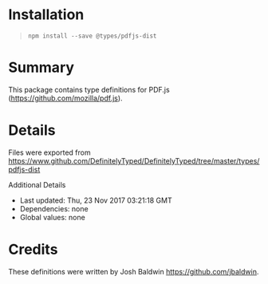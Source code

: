 # Installation
> `npm install --save @types/pdfjs-dist`

# Summary
This package contains type definitions for PDF.js (https://github.com/mozilla/pdf.js).

# Details
Files were exported from https://www.github.com/DefinitelyTyped/DefinitelyTyped/tree/master/types/pdfjs-dist

Additional Details
 * Last updated: Thu, 23 Nov 2017 03:21:18 GMT
 * Dependencies: none
 * Global values: none

# Credits
These definitions were written by Josh Baldwin <https://github.com/jbaldwin>.
